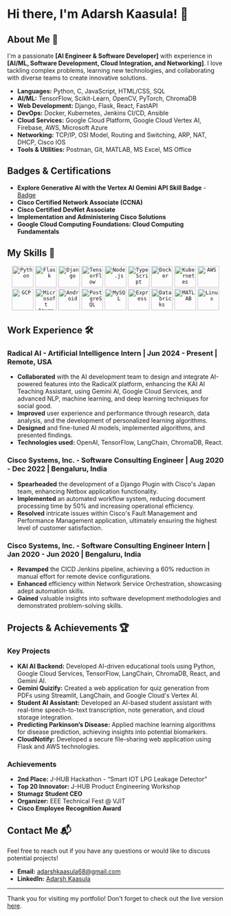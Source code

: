 # Hi there, I'm Adarsh Kaasula! 👋 

## About Me 🚀

I'm a passionate **[AI Engineer & Software Developer]** with experience in **[AI/ML, Software Development, Cloud Integration, and Networking]**. I love tackling complex problems, learning new technologies, and collaborating with diverse teams to create innovative solutions.

- **Languages:** Python, C, JavaScript, HTML/CSS, SQL
- **AI/ML:** TensorFlow, Scikit-Learn, OpenCV, PyTorch, ChromaDB
- **Web Development:** Django, Flask, React, FastAPI
- **DevOps:** Docker, Kubernetes, Jenkins CI/CD, Ansible
- **Cloud Services:** Google Cloud Platform, Google Cloud Vertex AI, Firebase, AWS, Microsoft Azure
- **Networking:** TCP/IP, OSI Model, Routing and Switching, ARP, NAT, DHCP, Cisco IOS
- **Tools & Utilities:** Postman, Git, MATLAB, MS Excel, MS Office

## Badges & Certifications

- **Explore Generative AI with the Vertex AI Gemini API Skill Badge** - [Badge](https://www.credly.com/badges/707fcb63-b8b7-4d6b-b563-77c271588344/public_url)
- **Cisco Certified Network Associate (CCNA)**
- **Cisco Certified DevNet Associate**
- **Implementation and Administering Cisco Solutions**
- **Google Cloud Computing Foundations: Cloud Computing Fundamentals**

## My Skills 🧠

<div align="center">
	<code><img width="50" src="https://user-images.githubusercontent.com/25181517/183423507-c056a6f9-1ba8-4312-a350-19bcbc5a8697.png" alt="Python" title="Python"/></code>
	<code><img width="50" src="https://user-images.githubusercontent.com/25181517/183423775-2276e25d-d43d-4e58-890b-edbc88e915f7.png" alt="Flask" title="Flask"/></code>
	<code><img width="50" src="https://github.com/marwin1991/profile-technology-icons/assets/62091613/9bf5650b-e534-4eae-8a26-8379d076f3b4" alt="Django" title="Django"/></code>
	<code><img width="50" src="https://github.com/marwin1991/profile-technology-icons/assets/136815194/5f8c622c-c217-4649-b0a9-7e0ee24bd704" alt="TensorFlow" title="TensorFlow"/></code>
	<code><img width="50" src="https://user-images.githubusercontent.com/25181517/183568594-85e280a7-0d7e-4d1a-9028-c8c2209e073c.png" alt="Node.js" title="Node.js"/></code>
	<code><img width="50" src="https://user-images.githubusercontent.com/25181517/183890598-19a0ac2d-e88a-4005-a8df-1ee36782fde1.png" alt="TypeScript" title="TypeScript"/></code>
	<code><img width="50" src="https://user-images.githubusercontent.com/25181517/117207330-263ba280-adf4-11eb-9b97-0ac5b40bc3be.png" alt="Docker" title="Docker"/></code>
	<code><img width="50" src="https://user-images.githubusercontent.com/25181517/182534006-037f08b5-8e7b-4e5f-96b6-5d2a5558fa85.png" alt="Kubernetes" title="Kubernetes"/></code>
	<code><img width="50" src="https://user-images.githubusercontent.com/25181517/183896132-54262f2e-6d98-41e3-8888-e40ab5a17326.png" alt="AWS" title="AWS"/></code>
	<code><img width="50" src="https://user-images.githubusercontent.com/25181517/183911547-990692bc-8411-4878-99a0-43506cdb69cf.png" alt="GCP" title="GCP"/></code>
	<code><img width="50" src="https://user-images.githubusercontent.com/25181517/183911544-95ad6ba7-09bf-4040-ac44-0adafedb9616.png" alt="Microsoft Azure" title="Microsoft Azure"/></code>
	<code><img width="50" src="https://user-images.githubusercontent.com/25181517/117269608-b7dcfb80-ae58-11eb-8e66-6cc8753553f0.png" alt="Android" title="Android"/></code>
	<code><img width="50" src="https://user-images.githubusercontent.com/25181517/117208740-bfb78400-adf5-11eb-97bb-09072b6bedfc.png" alt="PostgreSQL" title="PostgreSQL"/></code>
	<code><img width="50" src="https://user-images.githubusercontent.com/25181517/183896128-ec99105a-ec1a-4d85-b08b-1aa1620b2046.png" alt="MySQL" title="MySQL"/></code>
	<code><img width="50" src="https://user-images.githubusercontent.com/25181517/183859966-a3462d8d-1bc7-4880-b353-e2cbed900ed6.png" alt="Express" title="Express"/></code>
	<code><img width="50" src="https://user-images.githubusercontent.com/25181517/197845567-86a09ca9-d96f-42c4-9ab1-8bce95ab000d.png" alt="Databricks" title="Databricks"/></code>
	<code><img width="50" src="https://user-images.githubusercontent.com/25181517/192106593-610ee31c-995e-4f24-b8e1-0f18eead6fae.png" alt="MATLAB" title="MATLAB"/></code>
	<code><img width="50" src="https://github.com/marwin1991/profile-technology-icons/assets/76662862/2481dc48-be6b-4ebb-9e8c-3b957efe69fa" alt="Linux" title="Linux"/></code>
</div>

## Work Experience 🛠️

### Radical AI - Artificial Intelligence Intern | Jun 2024 - Present | Remote, USA
- **Collaborated** with the AI development team to design and integrate AI-powered features into the RadicalX platform, enhancing the KAI AI Teaching Assistant, using Gemini AI, Google Cloud Services, and advanced NLP, machine learning, and deep learning techniques for social good.
- **Improved** user experience and performance through research, data analysis, and the development of personalized learning algorithms.
- **Designed** and fine-tuned AI models, implemented algorithms, and presented findings.
- **Technologies used:** OpenAI, TensorFlow, LangChain, ChromaDB, React.

### Cisco Systems, Inc. - Software Consulting Engineer | Aug 2020 - Dec 2022 | Bengaluru, India
- **Spearheaded** the development of a Django Plugin with Cisco's Japan team, enhancing Netbox application functionality.
- **Implemented** an automated workflow system, reducing document processing time by 50% and increasing operational efficiency.
- **Resolved** intricate issues within Cisco's Fault Management and Performance Management application, ultimately ensuring the highest level of customer satisfaction.

### Cisco Systems, Inc. - Software Consulting Engineer Intern | Jan 2020 - Jun 2020 | Bengaluru, India
- **Revamped** the CICD Jenkins pipeline, achieving a 60% reduction in manual effort for remote device configurations.
- **Enhanced** efficiency within Network Service Orchestration, showcasing adept automation skills.
- **Gained** valuable insights into software development methodologies and demonstrated problem-solving skills.

## Projects & Achievements 🏆

### Key Projects
- **KAI AI Backend:** Developed AI-driven educational tools using Python, Google Cloud Services, TensorFlow, LangChain, ChromaDB, React, and Gemini AI.
- **Gemini Quizify:** Created a web application for quiz generation from PDFs using Streamlit, LangChain, and Google Cloud's Vertex AI.
- **Student AI Assistant:** Developed an AI-based student assistant with real-time speech-to-text transcription, note generation, and cloud storage integration.
- **Predicting Parkinson’s Disease:** Applied machine learning algorithms for disease prediction, achieving insights into potential biomarkers.
- **CloudNotify:** Developed a secure file-sharing web application using Flask and AWS technologies.

### Achievements
- **2nd Place:** J-HUB Hackathon - “Smart IOT LPG Leakage Detector”
- **Top 20 Innovator:** J-HUB Product Engineering Workshop
- **Stumagz Student CEO**
- **Organizer:** EEE Technical Fest @ VJIT
- **Cisco Employee Recognition Award**

## Contact Me 📬

Feel free to reach out if you have any questions or would like to discuss potential projects!

- **Email:** [adarshkaasula68@gmail.com](mailto:adarshkaasula68@gmail.com)
- **LinkedIn:** [Adarsh Kaasula](https://www.linkedin.com/in/adarsh-kaasula-ab51ba16a/)

---

Thank you for visiting my portfolio! Don't forget to check out the live version [here](https://akaasula21.github.io/portfolio).
